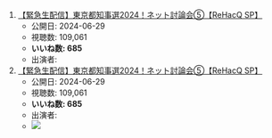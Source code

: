 1.  [【緊急生配信】東京都知事選2024！ネット討論会⑤【ReHacQ SP】](/rehacq_fan/ids/https://www.youtube.com/watch?v=4gynzZY7KIU "wikilink")
    -   公開日: 2024-06-29
    -   視聴数: 109,061
    -   **いいね数: 685**
    -   出演者: 
1.  [【緊急生配信】東京都知事選2024！ネット討論会⑤【ReHacQ SP】](https://www.youtube.com/watch?v=4gynzZY7KIU)
    -   公開日: 2024-06-29
    -   視聴数: 109,061
    -   **いいね数: 685**
    -   出演者: 
    - [![](https://img.youtube.com/vi/4gynzZY7KIU/hqdefault.jpg)](https://www.youtube.com/watch?v=4gynzZY7KIU)
